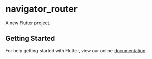 # navigator_router

A new Flutter project.

## Getting Started

For help getting started with Flutter, view our online
[documentation](https://flutter.io/).
